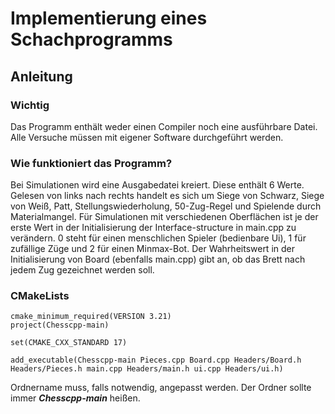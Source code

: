# Implementierung eines Schachprogramms
## Anleitung
### Wichtig
Das Programm enthält weder einen Compiler noch eine ausführbare Datei. 
Alle Versuche müssen mit eigener Software durchgeführt werden.

### Wie funktioniert das Programm?
Bei Simulationen wird eine Ausgabedatei kreiert. 
Diese enthält 6 Werte. 
Gelesen von links nach rechts handelt es sich um Siege von Schwarz, Siege von Weiß, Patt, Stellungswiederholung, 50-Zug-Regel und Spielende durch Materialmangel. 
Für Simulationen mit verschiedenen Oberflächen ist je der erste Wert in der Initialisierung der Interface-structure in main.cpp zu verändern. 
0 steht für einen menschlichen Spieler (bedienbare Ui), 1 für zufällige Züge und 2 für einen Minmax-Bot. 
Der Wahrheitswert in der Initialisierung von Board (ebenfalls main.cpp) gibt an, ob das Brett nach jedem Zug gezeichnet werden soll.

### CMakeLists
```
cmake_minimum_required(VERSION 3.21)
project(Chesscpp-main)

set(CMAKE_CXX_STANDARD 17)

add_executable(Chesscpp-main Pieces.cpp Board.cpp Headers/Board.h Headers/Pieces.h main.cpp Headers/main.h ui.cpp Headers/ui.h)
```

Ordnername muss, falls notwendig, angepasst werden. Der Ordner sollte immer ***Chesscpp-main*** heißen.
